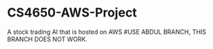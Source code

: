 # CS4650-AWS-Project
A stock trading AI that is hosted on AWS
#USE ABDUL BRANCH, THIS BRANCH DOES NOT WORK.
